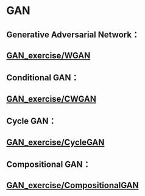 # GAN
## Generative Adversarial Network：
<a href="https://github.com/PANpinchi/GAN_exercise/tree/master/WGAN"><h2>GAN_exercise/WGAN</h2></a>
## Conditional GAN：
<a href="https://github.com/PANpinchi/GAN_exercise/tree/master/CWGAN"><h2>GAN_exercise/CWGAN</h2></a>
## Cycle GAN：
<a href="https://github.com/PANpinchi/GAN_exercise/tree/master/CycleGAN"><h2>GAN_exercise/CycleGAN</h2></a>
## Compositional GAN：
<a href="https://github.com/PANpinchi/GAN_exercise/tree/master/CompositionalGAN"><h2>GAN_exercise/CompositionalGAN</h2></a>
